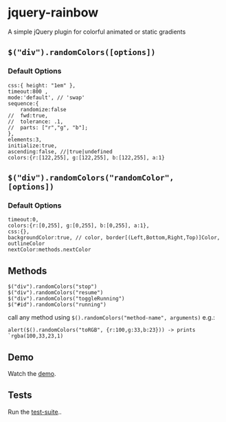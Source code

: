 # jquery-rainbow
A simple jQuery plugin for colorful animated or static gradients


## `$("div").randomColors([options])`

### Default Options

	css:{ height: "1em" },
	timeout:800 ,
	mode:'default', // 'swap'
	sequence:{
		randomize:false
	//	fwd:true,
	//  tolerance: .1,
	//	parts: ["r","g", "b"];
	},
	elements:3,
	initialize:true,
	ascending:false, //|true|undefined
	colors:{r:[122,255], g:[122,255], b:[122,255], a:1}


## `$("div").randomColors("randomColor", [options])`

### Default Options

	timeout:0,
	colors:{r:[0,255], g:[0,255], b:[0,255], a:1},
	css:{},
	backgroundColor:true, // color, border[(Left,Bottom,Right,Top)]Color, outlineColor
	nextColor:methods.nextColor

## Methods

	$("div").randomColors("stop")
	$("div").randomColors("resume")
	$("div").randomColors("toggleRunning")
	$("#id").randomColors("running")

 call any method using `$().randomColors("method-name", arguments)` e.g.:
 
    alert($().randomColors("toRGB", {r:100,g:33,b:23})) -> prints `rgba(100,33,23,1)


## Demo

Watch the [demo](http://marcoglur.github.io/jquery-rainbow).

## Tests

Run the [test-suite](http://marcoglur.github.io/jquery-rainbow/SpecRunner.html)..

